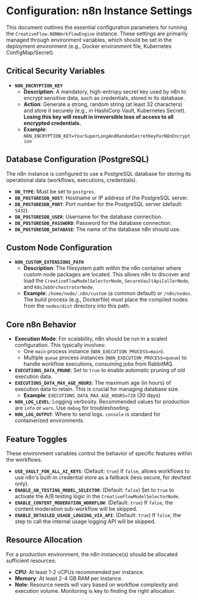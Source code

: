 # Configuration: n8n Instance Settings

This document outlines the essential configuration parameters for running the `CreativeFlow.N8NWorkflowEngine` instance. These settings are primarily managed through environment variables, which should be set in the deployment environment (e.g., Docker environment file, Kubernetes ConfigMap/Secret).

## Critical Security Variables

*   **`N8N_ENCRYPTION_KEY`**
    *   **Description**: A mandatory, high-entropy secret key used by n8n to encrypt sensitive data, such as credentials, stored in its database.
    *   **Action**: Generate a strong, random string (at least 32 characters) and store it securely (e.g., in HashiCorp Vault, Kubernetes Secret). **Losing this key will result in irreversible loss of access to all encrypted credentials.**
    *   **Example**: `N8N_ENCRYPTION_KEY=YourSuperLongAndRandomSecretKeyForN8nEncryption`

## Database Configuration (PostgreSQL)

The n8n instance is configured to use a PostgreSQL database for storing its operational data (workflows, executions, credentials).

*   **`DB_TYPE`**: Must be set to `postgres`.
*   **`DB_POSTGRESDB_HOST`**: Hostname or IP address of the PostgreSQL server.
*   **`DB_POSTGRESDB_PORT`**: Port number for the PostgreSQL server (default: `5432`).
*   **`DB_POSTGRESDB_USER`**: Username for the database connection.
*   **`DB_POSTGRESDB_PASSWORD`**: Password for the database connection.
*   **`DB_POSTGRESDB_DATABASE`**: The name of the database n8n should use.

## Custom Node Configuration

*   **`N8N_CUSTOM_EXTENSIONS_PATH`**
    *   **Description**: The filesystem path within the n8n container where custom node packages are located. This allows n8n to discover and load the `CreativeFlowModelSelectorNode`, `SecureVaultApiCallerNode`, and `K8sJobOrchestratorNode`.
    *   **Example**: `/home/node/.n8n/custom` (a common default) or `/n8n/nodes`. The build process (e.g., Dockerfile) must place the compiled nodes from the `nodes/dist` directory into this path.

## Core n8n Behavior

*   **Execution Mode**: For scalability, n8n should be run in a scaled configuration. This typically involves:
    *   One `main` process instance (`N8N_EXECUTION_PROCESS=main`).
    *   Multiple `queue` process instances (`N8N_EXECUTION_PROCESS=queue`) to handle workflow executions, consuming jobs from RabbitMQ.
*   **`EXECUTIONS_DATA_PRUNE`**: Set to `true` to enable automatic pruning of old execution data.
*   **`EXECUTIONS_DATA_MAX_AGE_HOURS`**: The maximum age (in hours) of execution data to retain. This is crucial for managing database size.
    *   **Example**: `EXECUTIONS_DATA_MAX_AGE_HOURS=720` (30 days)
*   **`N8N_LOG_LEVEL`**: Logging verbosity. Recommended values for production are `info` or `warn`. Use `debug` for troubleshooting.
*   **`N8N_LOG_OUTPUT`**: Where to send logs. `console` is standard for containerized environments.

## Feature Toggles

These environment variables control the behavior of specific features within the workflows.

*   **`USE_VAULT_FOR_ALL_AI_KEYS`**: (Default: `true`) If `false`, allows workflows to use n8n's built-in credential store as a fallback (less secure, for dev/test only).
*   **`ENABLE_AB_TESTING_MODEL_SELECTOR`**: (Default: `false`) Set to `true` to activate the A/B testing logic in the `CreativeFlowModelSelectorNode`.
*   **`ENABLE_CONTENT_MODERATION_WORKFLOW`**: (Default: `true`) If `false`, the content moderation sub-workflow will be skipped.
*   **`ENABLE_DETAILED_USAGE_LOGGING_VIA_API`**: (Default: `true`) If `false`, the step to call the internal usage logging API will be skipped.

## Resource Allocation

For a production environment, the n8n instance(s) should be allocated sufficient resources:
*   **CPU**: At least 1-2 vCPUs recommended per instance.
*   **Memory**: At least 2-4 GB RAM per instance.
*   **Note**: Resource needs will vary based on workflow complexity and execution volume. Monitoring is key to finding the right allocation.